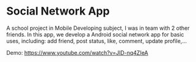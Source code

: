# Social Network App
A school project in Mobile Developing subject, I was in team with 2 other friends. In this app, we develop a Android social network app for basic uses, including: add friend, post status, like, comment, update profile,...

Demo: https://www.youtube.com/watch?v=JID-nq4ZIeA
